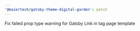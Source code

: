```yaml
---
'@maiertech/gatsby-theme-digital-garden': patch
---
```


Fix failed prop type warning for Gatsby Link in tag page template
